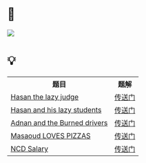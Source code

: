 # 🔗

<a href="https://codeforces.com/gym/102163"><img src="https://s2.loli.net/2022/01/06/JYVvlthZWrDu942.png"></a>

# 💡

<table>
<tr>
<th>题目</th><th>题解</th>
</tr>
<tr>
<td><a href="https://codeforces.com/gym/102163/problem/A">Hasan the lazy judge</a></td><td><a href="https://github.com/Chivas-Regal/ACM/blob/main/Code/%E5%9F%BA%E7%A1%80%E7%AE%97%E6%B3%95/%E4%BA%8C%E5%88%86%E7%AD%94%E6%A1%88/NCD2019A_HasanTheLazyJudge.md">传送门</a></td>
</tr>
<tr>
<td><a href="https://codeforces.com/gym/102163/problem/C">Hasan and his lazy students</a></td><td><a href="https://github.com/Chivas-Regal/ACM/blob/main/Code/%E5%8A%A8%E6%80%81%E8%A7%84%E5%88%92/%E7%BA%BF%E6%80%A7DP/NCD2019C_HasanAndHisLazyStudents.md">传送门</a></td>
</tr>
<tr>
<td><a href="https://codeforces.com/gym/102163/problem/E">Adnan and the Burned drivers</a></td><td><a href="https://github.com/Chivas-Regal/ACM/blob/main/Code/%E6%95%B0%E6%8D%AE%E7%BB%93%E6%9E%84/%E5%93%88%E5%B8%8C%E8%A1%A8/%E5%93%88%E5%B8%8C/NCD2019E.%20AdnanAndTheBurnedDrivers.md">传送门</a></td>
</tr>
<tr>
<td><a href="https://codeforces.com/gym/102163/problem/K">Masaoud LOVES PIZZAS</a></td><td><a href="https://github.com/Chivas-Regal/ACM/blob/main/Code/%E5%9F%BA%E7%A1%80%E7%AE%97%E6%B3%95/%E5%8F%8C%E6%8C%87%E9%92%88/NCD2019K_MasaoudLOVESPIZZAS.md">传送门</a></td>
</tr>
<tr>
<td><a href="https://codeforces.com/gym/102163/problem/M">NCD Salary</a></td><td><a href="https://github.com/Chivas-Regal/ACM/blob/main/Code/%E5%9F%BA%E7%A1%80%E7%AE%97%E6%B3%95/%E8%B4%AA%E5%BF%83%26%E6%9E%84%E9%80%A0/NCD2019M_GCDSalary.md">传送门</a></td>
</tr>
</table>
